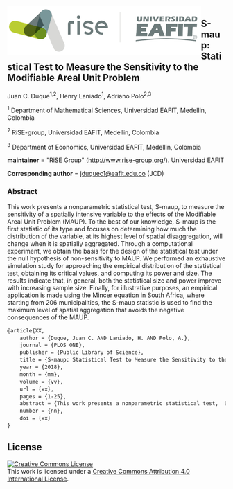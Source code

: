 
<img src="data/figs/rise_logo.png" alt="Estructura Carpeta" align="left">

## S-maup: Statistical Test to Measure the Sensitivity to the Modifiable Areal Unit Problem


Juan C. Duque<sup>1,2</sup>, Henry Laniado<sup>1</sup>, Adriano Polo<sup>2,3</sup>


<sup>1</sup> Department of Mathematical Sciences, Universidad EAFIT, Medellin, Colombia

<sup>2</sup> RiSE-group, Universidad EAFIT, Medellin, Colombia

<sup>3</sup> Department of Economics, Universidad EAFIT, Medellin, Colombia


__maintainer__ = "RiSE Group"  (http://www.rise-group.org/). Universidad EAFIT

__Corresponding author__ = jduquec1@eafit.edu.co (JCD)

### Abstract 

This work presents a nonparametric statistical test, S-maup, to measure the sensitivity of a spatially intensive variable to the effects of the Modifiable Areal Unit Problem (MAUP). To the best of our knowledge, S-maup is the first statistic of its type and focuses on determining how much the distribution of the variable, at its highest level of spatial disaggregation, will change when it is spatially aggregated.  Through a computational experiment, we obtain the basis for the design of the statistical test under the null hypothesis of non-sensitivity to MAUP.  We performed an exhaustive simulation study for approaching the empirical distribution of the statistical test, obtaining its critical values, and computing its power and size. The results indicate that, in general, both the statistical size and power improve with increasing sample size. Finally, for illustrative purposes, an empirical application is made using the Mincer equation in South Africa, where starting from 206 municipalities, the S-maup statistic is used to find the maximum level of spatial aggregation that avoids the negative consequences of the MAUP.

```tex
@article{XX,
    author = {Duque, Juan C. AND Laniado, H. AND Polo, A.},
    journal = {PLOS ONE},
    publisher = {Public Library of Science},
    title = {S-maup: Statistical Test to Measure the Sensitivity to the Modifiable Areal Unit Problem},
    year = {2018},
    month = {mm},
    volume = {vv},
    url = {xx},
    pages = {1-25},
    abstract = {This work presents a nonparametric statistical test,  S-maup, to measure the sensitivity of a spatially intensive variable to the effects of the Modifiable Areal Unit Problem (MAUP). To the best of our knowledge,  S-maup is the first statistic of its type and focuses on determining how much the distribution of the variable, at its highest level of spatial disaggregation, will change when it is spatially aggregated. Through a computational experiment, we obtain the basis for the design of the statistical test under the null hypothesis of non-sensitivity to MAUP. We performed an exhaustive simulation study for approaching the empirical distribution of the statistical test, obtaining its critical values, and computing its power and size. The results indicate that, in general, both the statistical size and power improve with increasing sample size. Finally, for illustrative purposes, an empirical application is made using the Mincer equation in South Africa, where starting from 206 municipalities, the  S-maup statistic is used to find the maximum level of spatial aggregation that avoids the negative consequences of the MAUP.},
    number = {nn},
    doi = {xx}
}
```

## License

<a rel="license" href="http://creativecommons.org/licenses/by/4.0/"><img alt="Creative Commons License" style="border-width:0" src="https://i.creativecommons.org/l/by/4.0/88x31.png" /></a><br />This work is licensed under a <a rel="license" href="http://creativecommons.org/licenses/by/4.0/">Creative Commons Attribution 4.0 International License</a>.

